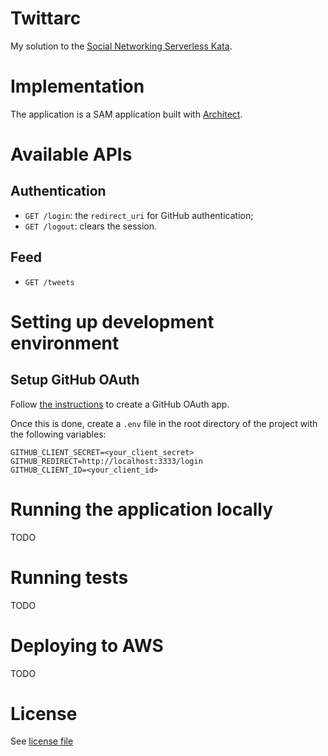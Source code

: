 # Twittarc

My solution to the [Social Networking Serverless Kata](https://github.com/petecocoon/Social-Networking-Serverless-Kata).

# Implementation

The application is a SAM application built with [Architect](https://arc.codes).

# Available APIs

## Authentication

- `GET /login`: the `redirect_uri` for GitHub authentication;
- `GET /logout`: clears the session.

## Feed

- `GET /tweets` 

# Setting up development environment

## Setup GitHub OAuth

Follow [the instructions](https://docs.github.com/en/developers/apps/creating-an-oauth-app) to create a GitHub OAuth app.

Once this is done, create a `.env` file in the root directory of the project with the following variables:

```
GITHUB_CLIENT_SECRET=<your_client_secret>
GITHUB_REDIRECT=http://localhost:3333/login
GITHUB_CLIENT_ID=<your_client_id>
```

# Running the application locally

TODO

# Running tests

TODO

# Deploying to AWS

TODO

# License

See [license file](./LICENSE.md)